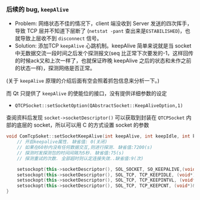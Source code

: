 ### 后续的 bug, `keepAlive`

* Problem: 网络状态不佳的情况下，client 端没收到 Server 发送的四次挥手，导致 TCP 层并不知道下层断了 (`netstat -pant` 查出来是`ESTABILISHED`)，也就导致上层收不到 `disconnect` 信号。
* Solution: 添加TCP `keepAlive` 心跳机制。keepAlive 简单来说就是当 socket 中无数据交流一段时间之后发个探测报文(seq 比正常下次要发的-1，这样回传的时候ack又和上次一样了，也就保证昨晚 keepAlive 之后的状态和未作之前的状态一样)，探测网络是否正常。

(关于 `keepAlive` 原理的介绍后面有空会照着抓包信息来分析一下。)

而 Qt 只提供了 `keepAlive` 的使能位的接口，没有提供详细参数的设定

* `QTCPSocket::setSocketOption(QAbstractSocket::KeepAliveOption,1)`

查阅资料后发现 `socket->socketDescriptor()` 可以获取到封装在 `QTCPSocket` 内部的底层的 socket，所以可以用 C 的方式设置 socket 的参数

```cpp
void ComTcpSoket::setSocketKeepAlive(int keepAlive, int keepIdle, int keepInterval, int keepCount){
    // 开启keepalive属性. 缺省值: 0(关闭)
    // 如果在60秒内没有任何数据交互,则进行探测. 缺省值:7200(s)
    // 探测时发探测包的时间间隔为5秒. 缺省值:75(s)
    // 探测重试的次数. 全部超时则认定连接失效..缺省值:9(次)

    setsockopt(this->socketDescriptor(), SOL_SOCKET, SO_KEEPALIVE,(void*)&keepAlive , sizeof(keepAlive));
    setsockopt(this->socketDescriptor(), SOL_TCP, TCP_KEEPIDLE, (void*)&keepIdle, sizeof(keepIdle));
    setsockopt(this->socketDescriptor(), SOL_TCP, TCP_KEEPINTVL, (void*)&keepInterval, sizeof(keepInterval));
    setsockopt(this->socketDescriptor(), SOL_TCP, TCP_KEEPCNT, (void*)&keepCount, sizeof(keepCount));
}
```
